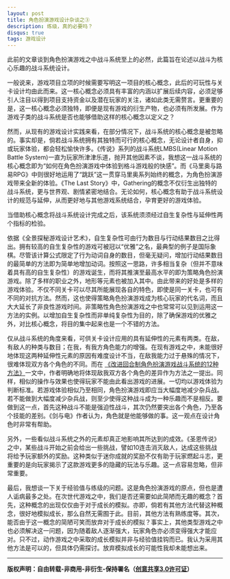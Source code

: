 ```yaml
---
layout: post
title: 角色扮演游戏设计杂谈之③
description: 练级，真的必要吗？
disqus: true
tags: 游戏设计
---
```

此前的文章谈到角色扮演游戏之中战斗系统至上的必然，此篇旨在论述以战斗为核心乐趣的战斗系统设计。

一般说来，游戏项目立项的时候需要写明这一项目的核心概念，此后的可玩性与关卡设计均由此而来。这一核心概念必须具有丰富的内涵以扩展后续内容，必须足够引人注目以得到项目支持资金以及潜在玩家的关注，诸如此类无需赘言。更重要的是，这一核心概念必须独特，即便是现有游戏的衍生产物，也必须有所发展。作为游戏子类的战斗系统是否也能够借助这样的核心概念以定义之？

然而，从现有的游戏设计实践来看，在部分情况下，战斗系统的核心概念是被忽略的。事实却是，倘若战斗系统拥有其独特而可行的核心概念，无论设计者自身，抑或玩家体验，都会轻松愉快许多。《传说》系列的战斗系统LMBS(Linear Motion Battle System)一直为玩家所津津乐道，抛开其他因素不谈，我想这一战斗系统的核心概念即为“如何在角色扮演游戏中体验到格斗游戏般的快感”。而《马里奥与路易RPG》中则很好地运用了“跳跃”这一贯穿马里奥系列始终的概念，为角色扮演游戏带来全新的体验。《The Last Story》中，Gathering的概念不仅衍生出独特的战斗系统，更与世界观、剧情紧密地结合。无论如何，核心概念有助于战斗系统设计的规范与延伸，从而更好地与其他游戏系统结合，孕育更好的游戏体验。

当借助核心概念将战斗系统设计完成之后，该系统须须经过自生复杂性与延伸性两个指标的检验。

依据《全景探秘游戏设计艺术》，自生复杂性可由行为数目与行动结果数目之比得出。拥有较高的自生复杂性的游戏可被冠以“优雅”之名，最典型的例子是国际象棋。尽管该计算公式限定了行为动词自身的数目，但毫无疑问，增加行动结果数目的最简单的方法即为简单地增加动词。按照这一思路，许多相当复杂（但并不意味着具有高的自生复杂性）的游戏诞生，而将其推演至最高水平的即为策略角色扮演游戏。除了多样的职业之外，地形等元素也被加入其中。由此带来的好处是多样的游戏体验。不仅不同关卡可以尽其所能展现各自的特色，即使是同一关卡，也可有不同的对抗方法。然而，这也使得策略角色扮演游戏成为核心玩家的代名词，而且大大延长了非良性游戏时间。非策略性角色扮演游戏之中也常常可以见到运用这一方法的实例。以增加自生复杂性而非单纯复杂性为目的，除了确保游戏的优雅之外，对比核心概念，将目的集中起来也是一个不错的方法。

仅从战斗系统的角度来看，可供关卡设计应用的具有延伸性的元素有两类。在敌，有敌人的种类与数目；在我，有我方角色能力的增强。在现有游戏之中，未能很好地体现这两种延伸性元素的原因有难度设计不当，在敌我能力过于悬殊的情况下，很难体现双方各个角色的不同。而在 [《改进回合制角色扮演游戏战斗系统的12种方法》](http://www.blogger.com/blogger.g?blogID=153248634987660877)一文中，作者明确地将体现敌我双方各个角色的差异作为方法之一提出。同样，相似的操作与效果也使得玩家不能由此看出游戏的进展。一切均以游戏体验为判断标准。若游戏体验相似乃至相同，角色扮演游戏即应当大幅度地减少杂兵战。若不能做到大幅度减少杂兵战，则至少使得这种战斗成为一种乐趣而不是相反。要做到这一点，首先这种战斗不能是强迫性战斗，其次仍然要突出各个角色，乃至各个技能的差别。《剑与电》作者认为，角色就是他能够做的事。这一观点在设计角色时非常有帮助。

另外，一些看似战斗系统之外的元素却真正地影响其所达到的成效。《圣恩传说》之中，某些战斗开始之前会给出一些挑战，譬如10连击消灭敌人，达成这些挑战将给予玩家额外的奖励。这种类似于迷你成就的奖励不仅有助于玩家燃起斗志，更重要的是向玩家揭示了这款游戏更多的隐藏的玩法与乐趣。这一点容易忽略，但非常重要。

最后，我想谈一下关于经验值与练级的问题。这是角色扮演游戏的原点，但也是遭人诟病最多之处。在次世代游戏之中，我们是否还需要如此简陋而无趣的概念？首先，这种概念的出现仅仅由于对于成长的模拟。亦即，倘若有其他方法代替这种概念，很好地模拟成长，那么自然无需囿于此。目前，其他方法有熟练度等。其次，能否由于这一概念的简陋可笑而放弃对于成长的模拟？事实上，其他类型游戏之中也必须解决这一问题，因为随着敌人逐渐强大，玩家角色亦必须变得强大才能应对。只不过，动作游戏之中采取的成长模拟并非与经验值挂钩而已。我认为采用其他方法是可以的，但具体仍需探讨。放弃模拟成长的可能性我却未能想出来。


---
**版权声明：自由转载-非商用-非衍生-保持署名（[创意共享3.0许可证](https://creativecommons.org/licenses/by-nc-nd/3.0/deed.zh)）**